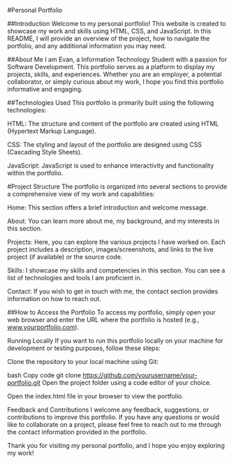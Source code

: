  #Personal Portfolio

 ##Introduction
Welcome to my personal portfolio! This website is created to showcase my work and skills using HTML, CSS, and JavaScript. In this README, I will provide an overview of the project, how to navigate the portfolio, and any additional information you may need.

##About Me
I am Evan, a Information Technology Student with a passion for Software Development. This portfolio serves as a platform to display my projects, skills, and experiences. Whether you are an employer, a potential collaborator, or simply curious about my work, I hope you find this portfolio informative and engaging.

##Technologies Used
This portfolio is primarily built using the following technologies:

HTML: The structure and content of the portfolio are created using HTML (Hypertext Markup Language).

CSS: The styling and layout of the portfolio are designed using CSS (Cascading Style Sheets).

JavaScript: JavaScript is used to enhance interactivity and functionality within the portfolio.

#Project Structure
The portfolio is organized into several sections to provide a comprehensive view of my work and capabilities:

Home: This section offers a brief introduction and welcome message.

About: You can learn more about me, my background, and my interests in this section.

Projects: Here, you can explore the various projects I have worked on. Each project includes a description, images/screenshots, and links to the live project (if available) or the source code.

Skills: I showcase my skills and competencies in this section. You can see a list of technologies and tools I am proficient in.

Contact: If you wish to get in touch with me, the contact section provides information on how to reach out.

##How to Access the Portfolio
To access my portfolio, simply open your web browser and enter the URL where the portfolio is hosted (e.g., www.yourportfolio.com).

Running Locally
If you want to run this portfolio locally on your machine for development or testing purposes, follow these steps:

Clone the repository to your local machine using Git:

bash
Copy code
git clone https://github.com/yourusername/your-portfolio.git
Open the project folder using a code editor of your choice.

Open the index.html file in your browser to view the portfolio.

Feedback and Contributions
I welcome any feedback, suggestions, or contributions to improve this portfolio. If you have any questions or would like to collaborate on a project, please feel free to reach out to me through the contact information provided in the portfolio.

Thank you for visiting my personal portfolio, and I hope you enjoy exploring my work!

